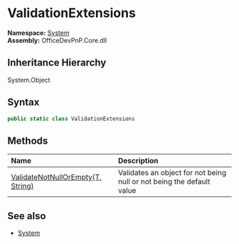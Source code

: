 # ValidationExtensions
**Namespace:** [System](System.md)  
**Assembly:** OfficeDevPnP.Core.dll  
## Inheritance Hierarchy
System.Object  
## Syntax
```C#
public static class ValidationExtensions
```
## Methods
|**Name**|**Description**|
|:-----|:-----|
| [ValidateNotNullOrEmpty(T, String)](System.ValidationExtensions.4b2ec538.md) | Validates an object for not being null or not being the default value
## See also
- [System](System.md)

